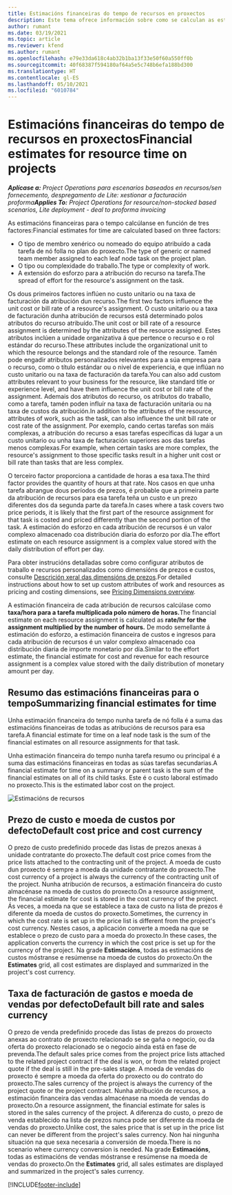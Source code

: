 ```yaml
---
title: Estimacións financeiras do tempo de recursos en proxectos
description: Este tema ofrece información sobre como se calculan as estimacións financeiras para o tempo.
author: rumant
ms.date: 03/19/2021
ms.topic: article
ms.reviewer: kfend
ms.author: rumant
ms.openlocfilehash: e79e33da618c4ab32b1ba13f33e50f60a550ff0b
ms.sourcegitcommit: 40f68387f594180af64a5e5c748b6efa188bd300
ms.translationtype: HT
ms.contentlocale: gl-ES
ms.lasthandoff: 05/10/2021
ms.locfileid: "6010784"
---
```

# <a name="financial-estimates-for-resource-time-on-projects"></a><span data-ttu-id="69819-103">Estimacións financeiras do tempo de recursos en proxectos</span><span class="sxs-lookup"><span data-stu-id="69819-103">Financial estimates for resource time on projects</span></span>

<span data-ttu-id="69819-104">_**Aplícase a:** Project Operations para escenarios baseados en recursos/sen fornecemento, despregamento de Lite: xestionar a facturación proforma_</span><span class="sxs-lookup"><span data-stu-id="69819-104">_**Applies To:** Project Operations for resource/non-stocked based scenarios, Lite deployment - deal to proforma invoicing_</span></span>

<span data-ttu-id="69819-105">As estimacións financeiras para o tempo calcúlanse en función de tres factores:</span><span class="sxs-lookup"><span data-stu-id="69819-105">Financial estimates for time are calculated based on three factors:</span></span> 

- <span data-ttu-id="69819-106">O tipo de membro xenérico ou nomeado do equipo atribuído a cada tarefa de nó folla no plan do proxecto.</span><span class="sxs-lookup"><span data-stu-id="69819-106">The type of generic or named team member assigned to each leaf node task on the project plan.</span></span> 
- <span data-ttu-id="69819-107">O tipo ou complexidade do traballo.</span><span class="sxs-lookup"><span data-stu-id="69819-107">The type or complexity of work.</span></span>
- <span data-ttu-id="69819-108">A extensión do esforzo para a atribución do recurso na tarefa.</span><span class="sxs-lookup"><span data-stu-id="69819-108">The spread of effort for the resource's assignment on the task.</span></span> 

<span data-ttu-id="69819-109">Os dous primeiros factores inflúen no custo unitario ou na taxa de facturación da atribución dun recurso.</span><span class="sxs-lookup"><span data-stu-id="69819-109">The first two factors influence the unit cost or bill rate of a resource's assignment.</span></span> <span data-ttu-id="69819-110">O custo unitario ou a taxa de facturación dunha atribución de recursos está determinado polos atributos do recurso atribuído.</span><span class="sxs-lookup"><span data-stu-id="69819-110">The unit cost or bill rate of a resource assignment is determined by the attributes of the resource assigned.</span></span> <span data-ttu-id="69819-111">Estes atributos inclúen a unidade organizativa á que pertence o recurso e o rol estándar do recurso.</span><span class="sxs-lookup"><span data-stu-id="69819-111">These attributes include the organizational unit to which the resource belongs and the standard role of the resource.</span></span> <span data-ttu-id="69819-112">Tamén pode engadir atributos personalizados relevantes para a súa empresa para o recurso, como o título estándar ou o nivel de experiencia, e que inflúan no custo unitario ou na taxa de facturación da tarefa.</span><span class="sxs-lookup"><span data-stu-id="69819-112">You can also add custom attributes relevant to your business for the resource, like standard title or experience level, and have them influence the unit cost or bill rate of the assignment.</span></span>
<span data-ttu-id="69819-113">Ademais dos atributos do recurso, os atributos do traballo, como a tarefa, tamén poden influír na taxa de facturación unitaria ou na taxa de custos da atribución.</span><span class="sxs-lookup"><span data-stu-id="69819-113">In addition to the attributes of the resource, attributes of work, such as the task, can also influence the unit bill rate or cost rate of the assignment.</span></span> <span data-ttu-id="69819-114">Por exemplo, cando certas tarefas son máis complexas, a atribución do recurso a esas tarefas específicas dá lugar a un custo unitario ou unha taxa de facturación superiores aos das tarefas menos complexas.</span><span class="sxs-lookup"><span data-stu-id="69819-114">For example, when certain tasks are more complex, the resource's assignment to those specific tasks result in a higher unit cost or bill rate than tasks that are less complex.</span></span>   

<span data-ttu-id="69819-115">O terceiro factor proporciona a cantidade de horas a esa taxa.</span><span class="sxs-lookup"><span data-stu-id="69819-115">The third factor provides the quantity of hours at that rate.</span></span> <span data-ttu-id="69819-116">Nos casos en que unha tarefa abrangue dous períodos de prezos, é probable que a primeira parte da atribución de recursos para esa tarefa teña un custo e un prezo diferentes dos da segunda parte da tarefa.</span><span class="sxs-lookup"><span data-stu-id="69819-116">In cases where a task covers two price periods, it is likely that the first part of the resource assignment for that task is costed and priced differently than the second portion of the task.</span></span> <span data-ttu-id="69819-117">A estimación do esforzo en cada atribución de recursos é un valor complexo almacenado coa distribución diaria do esforzo por día.</span><span class="sxs-lookup"><span data-stu-id="69819-117">The effort estimate on each resource assignment is a complex value stored with the daily distribution of effort per day.</span></span>

<span data-ttu-id="69819-118">Para obter instrucións detalladas sobre como configurar atributos de traballo e recursos personalizados como dimensións de prezos e custos, consulte [Descrición xeral das dimensións de prezos](../pricing-costing/pricing-dimensions-overview.md).</span><span class="sxs-lookup"><span data-stu-id="69819-118">For detailed instructions about how to set up custom attributes of work and resources as pricing and costing dimensions, see [Pricing Dimensions overview](../pricing-costing/pricing-dimensions-overview.md).</span></span>

<span data-ttu-id="69819-119">A estimación financeira de cada atribución de recursos calcúlase como **taxa/hora para a tarefa multiplicada polo número de horas.**</span><span class="sxs-lookup"><span data-stu-id="69819-119">The financial estimate on each resource assignment is calculated as **rate/hr for the assignment multiplied by the number of hours.**</span></span>  <span data-ttu-id="69819-120">De modo semellante á estimación do esforzo, a estimación financeira de custos e ingresos para cada atribución de recursos é un valor complexo almacenado coa distribución diaria de importe monetario por día.</span><span class="sxs-lookup"><span data-stu-id="69819-120">Similar to the effort estimate, the financial estimate for cost and revenue for each resource assignment is a complex value stored with the daily distribution of monetary amount per day.</span></span> 

## <a name="summarizing-financial-estimates-for-time"></a><span data-ttu-id="69819-121">Resumo das estimacións financeiras para o tempo</span><span class="sxs-lookup"><span data-stu-id="69819-121">Summarizing financial estimates for time</span></span>
<span data-ttu-id="69819-122">Unha estimación financeira do tempo nunha tarefa de nó folla é a suma das estimacións financeiras de todas as atribucións de recursos para esa tarefa.</span><span class="sxs-lookup"><span data-stu-id="69819-122">A financial estimate for time on a leaf node task is the sum of the financial estimates on all resource assignments for that task.</span></span>

<span data-ttu-id="69819-123">Unha estimación financeira do tempo nunha tarefa resumo ou principal é a suma das estimacións financeiras en todas as súas tarefas secundarias.</span><span class="sxs-lookup"><span data-stu-id="69819-123">A financial estimate for time on a summary or parent task is the sum of the financial estimates on all of its child tasks.</span></span> <span data-ttu-id="69819-124">Este é o custo laboral estimado no proxecto.</span><span class="sxs-lookup"><span data-stu-id="69819-124">This is the estimated labor cost on the project.</span></span> 

![Estimacións de recursos](./media/navigation12.png)

## <a name="default-cost-price-and-cost-currency"></a><span data-ttu-id="69819-126">Prezo de custo e moeda de custos por defecto</span><span class="sxs-lookup"><span data-stu-id="69819-126">Default cost price and cost currency</span></span>

<span data-ttu-id="69819-127">O prezo de custo predefinido procede das listas de prezos anexas á unidade contratante do proxecto.</span><span class="sxs-lookup"><span data-stu-id="69819-127">The default cost price comes from the price lists attached to the contracting unit of the project.</span></span> <span data-ttu-id="69819-128">A moeda de custo dun proxecto é sempre a moeda da unidade contratante do proxecto.</span><span class="sxs-lookup"><span data-stu-id="69819-128">The cost currency of a project is always the currency of the contracting unit of the project.</span></span> <span data-ttu-id="69819-129">Nunha atribución de recursos, a estimación financeira do custo almacénase na moeda de custos do proxecto.</span><span class="sxs-lookup"><span data-stu-id="69819-129">On a resource assignment, the financial estimate for cost is stored in the cost currency of the project.</span></span> <span data-ttu-id="69819-130">Ás veces, a moeda na que se establece a taxa de custo na lista de prezos é diferente da moeda de custos do proxecto.</span><span class="sxs-lookup"><span data-stu-id="69819-130">Sometimes, the currency in which the cost rate is set up in the price list is different from the project's cost currency.</span></span> <span data-ttu-id="69819-131">Nestes casos, a aplicación converte a moeda na que se establece o prezo de custo para a moeda do proxecto.</span><span class="sxs-lookup"><span data-stu-id="69819-131">In these cases, the application converts the currency in which the cost price is set up for the currency of the project.</span></span> <span data-ttu-id="69819-132">Na grade **Estimacións**, todas as estimacións de custos móstranse e resúmense na moeda de custos do proxecto.</span><span class="sxs-lookup"><span data-stu-id="69819-132">On the **Estimates** grid, all cost estimates are displayed and summarized in the project's cost currency.</span></span> 

## <a name="default-bill-rate-and-sales-currency"></a><span data-ttu-id="69819-133">Taxa de facturación de gastos e moeda de vendas por defecto</span><span class="sxs-lookup"><span data-stu-id="69819-133">Default bill rate and sales currency</span></span>

<span data-ttu-id="69819-134">O prezo de venda predefinido procede das listas de prezos do proxecto anexas ao contrato de proxecto relacionado se se gaña o negocio, ou da oferta do proxecto relacionado se o negocio aínda está en fase de prevenda.</span><span class="sxs-lookup"><span data-stu-id="69819-134">The default sales price comes from the project price lists attached to the related project contract if the deal is won, or from the related project quote if the deal is still in the pre-sales stage.</span></span> <span data-ttu-id="69819-135">A moeda de vendas do proxecto é sempre a moeda da oferta do proxecto ou do contrato do proxecto.</span><span class="sxs-lookup"><span data-stu-id="69819-135">The sales currency of the project is always the currency of the project quote or the project contract.</span></span> <span data-ttu-id="69819-136">Nunha atribución de recursos, a estimación financeira das vendas almacénase na moeda de vendas do proxecto.</span><span class="sxs-lookup"><span data-stu-id="69819-136">On a resource assignment, the financial estimate for sales is stored in the sales currency of the project.</span></span> <span data-ttu-id="69819-137">A diferenza do custo, o prezo de venda establecido na lista de prezos nunca pode ser diferente da moeda de vendas do proxecto.</span><span class="sxs-lookup"><span data-stu-id="69819-137">Unlike cost, the sales price that is set up in the price list can never be different from the project's sales currency.</span></span> <span data-ttu-id="69819-138">Non hai ningunha situación na que sexa necesaria a conversión de moeda.</span><span class="sxs-lookup"><span data-stu-id="69819-138">There is no scenario where currency conversion is needed.</span></span> <span data-ttu-id="69819-139">Na grade **Estimacións**, todas as estimacións de vendas móstranse e resúmense na moeda de vendas do proxecto.</span><span class="sxs-lookup"><span data-stu-id="69819-139">On the **Estimates** grid, all sales estimates are displayed and summarized in the project's sales currency.</span></span> 

[!INCLUDE[footer-include](../includes/footer-banner.md)]
